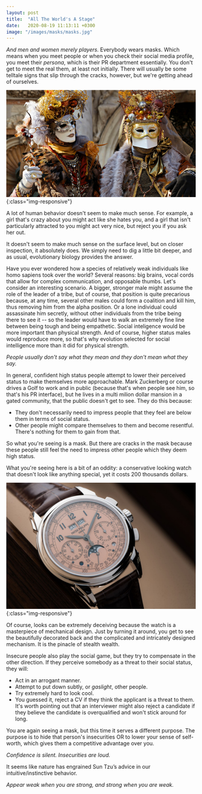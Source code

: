 ```yaml
---
layout: post
title:  "All The World's A Stage"
date:   2020-08-19 11:13:11 +0300
image: "/images/masks/masks.jpg"
---
```

*And men and women merely players.* Everybody wears masks. Which means when you meet people or when you check their social media profile, you meet their *persona*, which is their PR department essentially. You don't get to meet the real them, at least not initially. There will usually be some telltale signs that slip through the cracks, however, but we're getting ahead of ourselves.

![commodus](/images/masks/masks.jpg){:class="img-responsive"}

A lot of human behavior doesn't seem to make much sense. For example, a girl that's crazy about you might act like she hates you, and a girl that isn't particularly attracted to you might act very nice, but reject you if you ask her out.

It doesn't seem to make much sense on the surface level, but on closer inspection, it absolutely does. We simply need to dig a little bit deeper, and as usual, evolutionary biology provides the answer.

Have you ever wondered how a species of relatively weak individuals like homo sapiens took over the world? Several reasons: big brains, vocal cords that allow for complex communication, and opposable thumbs. Let's consider an interesting scenario. A bigger, stronger male might assume the role of the leader of a tribe, but of course, that position is quite precarious because, at any time, several other males could form a coalition and kill him, thus removing him from the alpha position. Or a lone individual could assassinate him secretly, without other individuals from the tribe being there to see it -- so the leader would have to walk an extremely fine line between being tough and being empathetic. Social inteligence would be more important than physical strength. And of course, higher status males would reproduce more, so that's why evolution selected for social intelligence more than it did for physical strength.

*People usually don't say what they mean and they don't mean what they say.*


In general, confident high status people attempt to lower their perceived status to make themselves more approachable. Mark Zuckerberg or course drives a Golf to work and in public (because that's when people see him, so that's his PR interface), but he lives in a multi milion dollar mansion in a gated community, that the public doesn't get to see. They do this because: 

* They don't necessarily need to impress people that they feel are below them in terms of social status.
* Other people might compare themselves to them and become resentful. There's nothing for them to gain from that.

So what you're seeing is a mask. But there are cracks in the mask because these people still feel the need to impress other people which they deem high status.

What you're seeing here is a bit of an oddity: a conservative looking watch that doesn't look like anything special, yet it costs 200 thousands dollars.

![commodus](/images/masks/patek.jpeg){:class="img-responsive"}

Of course, looks can be extremely deceiving because the watch is a masterpiece of mechanical design. Just by turning it around, you get to see the beautifully decorated back and the complicated and intricately designed mechanism. It is the pinacle of stealth wealth.

<!-- ![commodus](/images/masks/back.jpeg){:class="img-responsive"} -->

Insecure people also play the social game, but they try to compensate in the other direction. If they perceive somebody as a threat to their social status, they will:

* Act in an arrogant manner.
* Attempt to put down subtly, or *gaslight*, other people.
* Try extremely hard to look cool.
* You guessed it, reject a CV if they think the applicant is a threat to them. It's worth pointing out that an interviewer might also reject a candidate if they believe the candidate is overqualified and won't stick around for long.
  
You are again seeing a mask, but this time it serves a different purpose. The purpose is to hide that person's insecurities OR to lower your sense of self-worth, which gives them a competitive advantage over you.

*Confidence is silent. Insecurities are loud.*

It seems like nature has engrained Sun Tzu’s advice in our intuitive/instinctive behavior.

*Appear weak when you are strong, and strong when you are weak.* 

